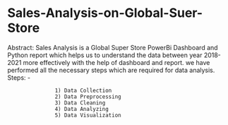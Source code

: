 # Sales-Analysis-on-Global-Suer-Store

Abstract: 
          Sales Analysis is a Global Super Store PowerBi Dashboard and Python report which helps us to understand the data between year 2018-2021 more effectively with             the help of dashboard and report. we have performed all the necessary steps which are required for data analysis. 
          Steps: - 
                   
                   1) Data Collection 
                   2) Data Preprocessing 
                   3) Data Cleaning 
                   4) Data Analyzing 
                   5) Data Visualization
